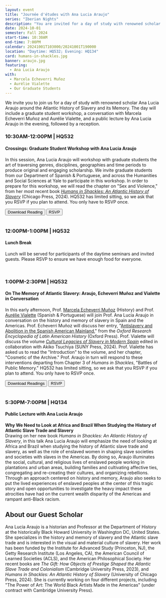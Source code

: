 ```yaml
---
layout: event
title: "Journée d'études with Ana Lucia Araujo"
series: "Iberian Nights"
description: "You are invited for a day of study with renowned scholar Ana Lucia Araujo around the Atlantic History of Slavery and its Memory."
date: 2024-10-01
semester: Fall 2024
start-time: 10:30AM
end-time: 7:00PM
calendar: 20241001T103000/20241001T190000
location: "Daytime: HQ532; Evening: HQ134"
card: humans-in-shackles.jpg
banner: araujo.jpg
featuring:
  - Ana Lucia Araujo
with:
  - Marcela Echeverri Muñoz
  - Aurélie Vialette
  - Our Graduate Students
---
```


We invite you to join us for a day of study with renowned scholar Ana Lucia Araujo around the Atlantic History of Slavery and its Memory. The day will include a graduate student workshop, a conversation with Marcela Echeverri Muñoz and Aurélie Vialette, and a public lecture by Ana Lucia Araujo in the evening, followed by a reception.

### **10:30AM-12:00PM** | **HQ532**

#### Crossings: Graduate Student Workshop with Ana Lucia Araujo

In this session, Ana Lucia Araujo will workshop with graduate students the art of traversing genres, disciplines, geographies and time periods to produce original and engaging scholarship. We invite graduate students from our Department of Spanish & Portuguese, and across the Humanities and Social Sciences at Yale to participate in this workshop. In order to prepare for this workshop, we will read the chapter on "Sex and Violence," from her most recent book _[Humans in Shackles: An Atlantic History of Slavery](https://press.uchicago.edu/ucp/books/book/chicago/H/bo229867701.html)_ (Chicago Press, 2024). HQ532 has limited sitting, so we ask that you RSVP if you plan to attend. You only have to RSVP once.

<div class="row justify-content-md-center mt-3">
  <div class="col">
    <a href="/documents/araujo-ch10-sex-violence.pdf" class="card-link" target="_blank"><button type="button" class="btn btn-primary">Download Reading</button></a> <a href="https://docs.google.com/forms/d/e/1FAIpQLSftpHCQpaYUHF3fswSqE3B0GsZlbrx_Ux7uDq07ejLaOllnwQ/viewform?usp=sf_link" target="_blank"><button type="button" class="btn btn-warning text-white">RSVP</button></a>
  </div>
</div>
<br>

### **12:00PM-1:00PM** | **HQ532**

#### Lunch Break

Lunch will be served for participants of the daytime seminars and invited guests. Please RSVP to ensure we have enough food for everyone.

<br>

### **1:00PM-2:30PM** | **HQ532**

#### On The Memory of Atlantic Slavery: Araujo, Echeverri Muñoz and Vialette in Conversation

In this early afternoon, Prof. [Marcela Echeverri Muñoz](https://history.yale.edu/people/marcela-echeverri-mu-oz) (History) and Prof. [Aurélie Vialette](https://span-port.yale.edu/people/aurelie-vialette) (Spanish & Portuguese) will join Prof. Ana Lucia Araujo in conversation on the history and memory of slavery in Spain and the Americas. Prof. Echeverri Muñoz will discuss her entry, "[Antislavery and Abolition in the Spanish American Mainland](https://oxfordre.com/latinamericanhistory/display/10.1093/acrefore/9780199366439.001.0001/acrefore-9780199366439-e-505)," from the _Oxford Research Encyclopedia of Latin American History_ (Oxford Press). Prof. Vialette will discuss the volume _[Cultural Legacies of Slavery in Modern Spain](https://sunypress.edu/Books/C/Cultural-Legacies-of-Slavery-in-Modern-Spain)_ edited in collaboration with Akiko Tsuchiya (SUNY Press, 2024). Prof. Vialette has asked us to read the "Introduction" to the volume, and her chapter, "Cosmetic of the Archive." Prof. Araujo in turn will respond to these interventions departing from Chapter 3 of _Humans in Shackles_, "Battles of Public Memory." HQ532 has limited sitting, so we ask that you RSVP if you plan to attend. You only have to RSVP once.

<div class="row justify-content-md-center mt-3">
  <div class="col">
    <a href="/documents/echeverri-vialette-araujo.pdf" target="_blank"><button type="button" class="btn btn-primary">Download Readings</button></a> <a href="https://docs.google.com/forms/d/e/1FAIpQLSftpHCQpaYUHF3fswSqE3B0GsZlbrx_Ux7uDq07ejLaOllnwQ/viewform?usp=sf_link" class="" target="_blank"><button type="button" class="btn btn-warning text-white">RSVP</button></a>
  </div>
</div>
<br>

### **5:30PM-7:00PM** | **HQ134**

#### Public Lecture with Ana Lucia Araujo

**Why We Need to Look at Africa and Brazil When Studying the History of Atlantic Slave Trade and Slavery**  
Drawing on her new book _Humans in Shackles: An Atlantic History of Slavery_, in this talk Ana Lucia Araujo will emphasize the need of looking at Africa and Brazil when studying the history of Atlantic slave trade and slavery, as well as the role of enslaved women in shaping slave societies and societies with slaves in the Americas. By doing so, Araujo illuminates the social, cultural, and religious lives of enslaved people working in plantations and urban areas, building families and cultivating affective ties, congregating and re-creating their cultures, and organizing rebellions. Through an approach centered on history and memory, Araujo also seeks to put the lived experiences of enslaved peoples at the center of this tragic story and open opportunities to investigate the heavy impact these atrocities have had on the current wealth disparity of the Americas and rampant anti-Black racism.

## About our Guest Scholar

Ana Lucia Araujo is a historian and Professor at the Department of History at the historically Black Howard University in Washington DC, United States. She specializes in the history and memory of slavery and the Atlantic slave trade and is interested in the visual and material culture of slavery. Her work has been funded by the Institute for Advanced Study (Princeton, NJ), the Getty Research Institute (Los Angeles, CA), the American Council of Learned Societies (ACLS), and the American Philosophical Society. Her recent books are _The Gift: How Objects of Prestige Shaped the Atlantic Slave Trade and Colonialism_ (Cambridge University Press, 2023), and _Humans in Shackles: An Atlantic History of Slavery_ (University of Chicago Press, 2024). She is currently working on four different projects, including "The Power of Art: The World Black Artists Made in the Americas" (under contract with Cambridge University Press).

